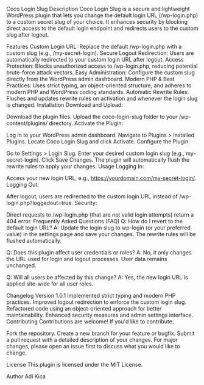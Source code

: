 Coco Login Slug
Description
Coco Login Slug is a secure and lightweight WordPress plugin that lets you change the default login URL (/wp-login.php) to a custom secret slug of your choice. It enhances security by blocking direct access to the default login endpoint and redirects users to the custom slug after logout.

Features
Custom Login URL: Replace the default /wp-login.php with a custom slug (e.g., /my-secret-login).
Secure Logout Redirection: Users are automatically redirected to your custom login URL after logout.
Access Protection: Blocks unauthorized access to /wp-login.php, reducing potential brute-force attack vectors.
Easy Administration: Configure the custom slug directly from the WordPress admin dashboard.
Modern PHP & Best Practices: Uses strict typing, an object-oriented structure, and adheres to modern PHP and WordPress coding standards.
Automatic Rewrite Rules: Flushes and updates rewrite rules on activation and whenever the login slug is changed.
Installation
Download and Upload:

Download the plugin files.
Upload the coco-login-slug folder to your /wp-content/plugins/ directory.
Activate the Plugin:

Log in to your WordPress admin dashboard.
Navigate to Plugins > Installed Plugins.
Locate Coco Login Slug and click Activate.
Configure the Plugin:

Go to Settings > Login Slug.
Enter your desired custom login slug (e.g., my-secret-login).
Click Save Changes.
The plugin will automatically flush the rewrite rules to apply your changes.
Usage
Logging In:

Access your new login URL, e.g., https://yourdomain.com/my-secret-login/.
Logging Out:

After logout, users are redirected to the custom login URL instead of /wp-login.php?loggedout=true.
Security:

Direct requests to /wp-login.php (that are not valid login attempts) return a 404 error.
Frequently Asked Questions (FAQ)
Q: How do I revert to the default login URL?
A: Update the login slug to wp-login (or your preferred value) in the settings page and save your changes. The rewrite rules will be flushed automatically.

Q: Does this plugin affect user credentials or roles?
A: No, it only changes the URL used for login and logout processes. User data remains unchanged.

Q: Will all users be affected by this change?
A: Yes, the new login URL is applied site-wide for all user roles.

Changelog
Version 1.0.1
Implemented strict typing and modern PHP practices.
Improved logout redirection to enforce the custom login slug.
Refactored code using an object-oriented approach for better maintainability.
Enhanced security measures and admin settings interface.
Contributing
Contributions are welcome! If you'd like to contribute:

Fork the repository.
Create a new branch for your feature or bugfix.
Submit a pull request with a detailed description of your changes.
For major changes, please open an issue first to discuss what you would like to change.

License
This plugin is licensed under the MIT License.

Author
Adi Kica
